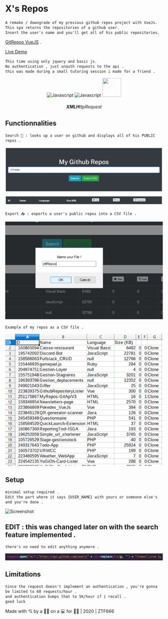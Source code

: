 # X's Repos

```
A remake / downgrade of my previous github repos project with VueJs.
This spa returns the repositories of a github user.
Insert the user's name and you'll get all of his public repositories.
```

[GitRepos VueJS](https://github.com/ZTF666/GithubRepositoryLister) .

[Live Demo](https://gitlister.web.app/)

```
This time using only jquery and basic js.
No authentication , just unauth requests to the api .
this was made during a small tutoring session i made for a friend .
```

<div align="center">
<img src="https://external-content.duckduckgo.com/iu/?u=https%3A%2F%2Fupload.wikimedia.org%2Fwikipedia%2Fcommons%2Fthumb%2F9%2F99%2FUnofficial_JavaScript_logo_2.svg%2F1200px-Unofficial_JavaScript_logo_2.svg.png&f=1&nofb=1"  width='60' height='60' alt="Javascript">
<img src="https://external-content.duckduckgo.com/iu/?u=https%3A%2F%2Fupload.wikimedia.org%2Fwikipedia%2Fcommons%2Fthumb%2Fd%2Fd5%2FCSS3_logo_and_wordmark.svg%2F1200px-CSS3_logo_and_wordmark.svg.png&f=1&nofb=1"  width='60' height='60' alt="Javascript">
<img src="https://external-content.duckduckgo.com/iu/?u=https%3A%2F%2Ftse1.mm.bing.net%2Fth%3Fid%3DOIP.NCDlcbPXpKNI2PrZHjv9pAHaH5%26pid%3DApi&f=1"  width='60' height='60'>
<h6><strong>XMLH</strong>ttpRequest</h6>
</div>

## Functionnalities

```
Search 👀 : looks up a user on github and displays all of his PUBLIC repos .
```

![Screenshot](Code/scrshts/main.png)

```
Export 📥 : exports a user's public repos into a CSV file .
```

![Screenshot](Code/scrshts/prompt.png)

```
Example of my repos as a CSV file .
```

![Screenshot](Code/scrshts/repos.png)

## Setup

```
minimal setup required .
Edit the part where it says {USER_NAME} with yours or someone else's and you're done .

```

![Screenshot](Code/scrshts/request.png)

## EDIT : this was changed later on with the search feature implemented .

```
there's no need to edit anything anymore .
```

![Screenshot](Code/scrshts/requestUpdated.png)

## Limitations

```
Since the request doesn't implement an authentication , you're gonna be limited to 60 requests/hour .
and authentication bumps that to 5K/hour if i recall .
good luck
```

Made with 💘 by a 👨‍💻 on a 💻 for 👨‍💻 | 2020 | ZTF666
